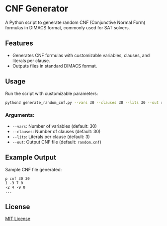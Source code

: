 # CNF Generator

A Python script to generate random CNF (Conjunctive Normal Form) formulas in DIMACS format, commonly used for SAT solvers.

## Features

- Generates CNF formulas with customizable variables, clauses, and literals per clause.
- Outputs files in standard DIMACS format.

## Usage

Run the script with customizable parameters:

```bash
python3 generate_random_cnf.py --vars 30 --clauses 30 --lits 30 --out random.cnf
```

### Arguments:
- `--vars`: Number of variables (default: 30)
- `--clauses`: Number of clauses (default: 30)
- `--lits`: Literals per clause (default: 3)
- `--out`: Output CNF file (default: `random.cnf`)

## Example Output

Sample CNF file generated:

```dimacs
p cnf 30 30
1 -3 7 0
-2 4 -9 0
...
```

## License

[MIT License](LICENSE)